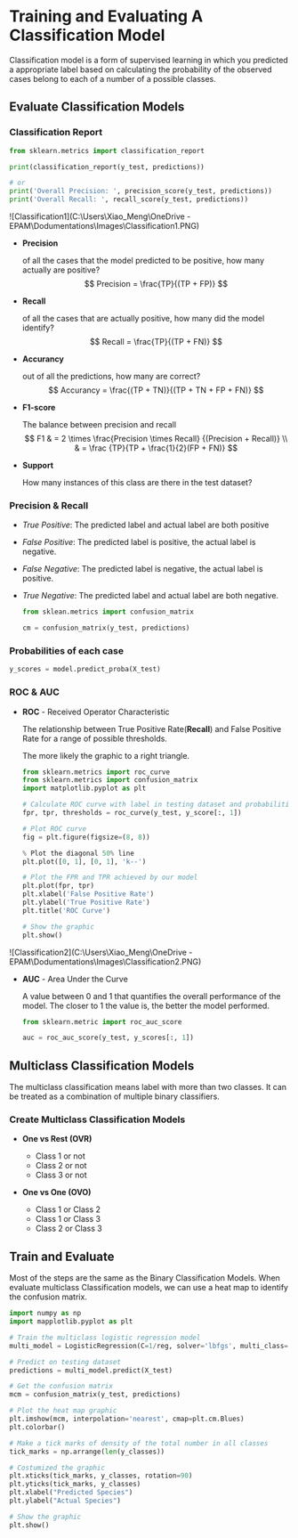 # Training and Evaluating A Classification Model

Classification model is a form of supervised learning in which you predicted a appropriate label based on calculating the probability of the observed cases belong to each of a number of a possible classes. 



## Evaluate Classification Models

### Classification Report

```python
from sklearn.metrics import classification_report

print(classification_report(y_test, predictions))

# or
print('Overall Precision: ', precision_score(y_test, predictions))
print('Overall Recall: ', recall_score(y_test, predictions))
```



![Classification1](C:\Users\Xiao_Meng\OneDrive - EPAM\Dodumentations\Images\Classification1.PNG)

* **Precision**

  of all the cases that the model predicted to be positive, how many actually are positive?
  $$
  Precision = \frac{TP}{(TP + FP)}
  $$

* **Recall**

  of all the cases that are actually positive, how many did the model identify?
  $$
  Recall = \frac{TP}{(TP + FN)}
  $$

* **Accurancy**

  out of all the predictions, how many are correct?
  $$
  Accurancy = \frac{(TP + TN)}{(TP + TN + FP + FN)}
  $$

* **F1-score**

  The balance between precision and recall
  $$
  F1 & = 2 \times \frac{Precision \times Recall} {(Precision + Recall)} \\
  & = \frac {TP}{TP + \frac{1}{2}(FP + FN)}
  $$

* **Support**

  How many instances of this class are there in the test dataset?



### Precision & Recall

* *True Positive*: The predicted label and actual label are both positive

* *False Positive*: The predicted label is positive, the actual label is negative.

* *False Negative*: The predicted label is negative, the actual label is positive.

* *True Negative*: The predicted label and actual label are both negative.

  ```python
  from sklean.metrics import confusion_matrix
  
  cm = confusion_matrix(y_test, predictions)
  ```



### Probabilities of each case

```python
y_scores = model.predict_proba(X_test)
```



### ROC & AUC

* **ROC** - Received Operator Characteristic

  The relationship between True Positive Rate(**Recall**) and False Positive Rate for a range of possible thresholds.

  The more likely the graphic to a right triangle.

  ```python
  from sklearn.metrics import roc_curve
  from sklearn.metrics import confusion_matrix
  import matplotlib.pyplot as plt
  
  # Calculate ROC curve with label in testing dataset and probabilities of positive cases
  fpr, tpr, thresholds = roc_curve(y_test, y_score[:, 1])
  
  # Plot ROC curve
  fig = plt.figure(figsize=(8, 8))
  
  % Plot the diagonal 50% line
  plt.plot([0, 1], [0, 1], 'k--')
  
  # Plot the FPR and TPR achieved by our model
  plt.plot(fpr, tpr)
  plt.xlabel('False Positive Rate')
  plt.ylabel('True Positive Rate')
  plt.title('ROC Curve')
  
  # Show the graphic
  plt.show()
  ```



![Classification2](C:\Users\Xiao_Meng\OneDrive - EPAM\Dodumentations\Images\Classification2.PNG)

* **AUC** - Area Under the Curve

  A value between 0 and 1 that quantifies the overall performance of the model. The closer to 1 the value is, the better the model performed.

  ```python
  from sklearn.metric import roc_auc_score
  
  auc = roc_auc_score(y_test, y_scores[:, 1])
  ```



## Multiclass Classification Models

The multiclass classification means label with more than two classes. It can be treated as a combination of multiple binary classifiers.



### Create Multiclass Classification Models

* **One vs Rest (OVR)**
  * Class 1 or not
  * Class 2 or not
  * Class 3 or not

* **One vs One (OVO)**
  * Class 1 or Class 2
  * Class 1 or Class 3
  * Class 2 or Class 3

## Train and Evaluate

Most of the steps are the same as the Binary Classification Models. When evaluate multiclass Classification models, we can use a heat map to identify the confusion matrix.

```python
import numpy as np
import mapplotlib.pyplot as plt

# Train the multiclass logistic regression model
multi_model = LogisticRegression(C=1/reg, solver='lbfgs', multi_class='auto', max_iter=10000).fit(X_train, y_train)

# Predict on testing dataset
predictions = multi_model.predict(X_test)

# Get the confusion matrix
mcm = confusion_matrix(y_test, predictions)

# Plot the heat map graphic
plt.imshow(mcm, interpolation='nearest', cmap=plt.cm.Blues)
plt.colorbar()

# Make a tick marks of density of the total number in all classes
tick_marks = np.arrange(len(y_classes))

# Costumized the graphic
plt.xticks(tick_marks, y_classes, rotation=90)
plt.yticks(tick_marks, y_classes)
plt.xlabel("Predicted Species")
plt.ylabel("Actual Species")

# Show the graphic
plt.show()
```



